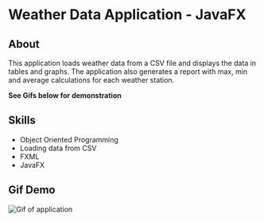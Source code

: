 # Weather Data Application - JavaFX

## About

This application loads weather data from a CSV file and displays the data in tables and graphs. The application also generates a report with max, min and average calculations for each weather station. 

**See Gifs below for demonstration**

## Skills

* Object Oriented Programming
* Loading data from CSV
* FXML
* JavaFX


## Gif Demo

![Gif of application](WeatherGIF.gif)





